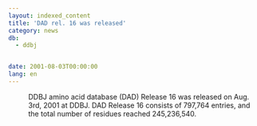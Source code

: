 ```yaml
---
layout: indexed_content
title: 'DAD rel. 16 was released'
category: news
db:
  - ddbj


date: 2001-08-03T00:00:00
lang: en
---
```


<dd>DDBJ amino acid database (DAD) Release 16 was released on Aug. 3rd, 2001 at DDBJ. DAD Release 16 consists of 797,764 entries, and the total number of residues reached 245,236,540.</dd>
